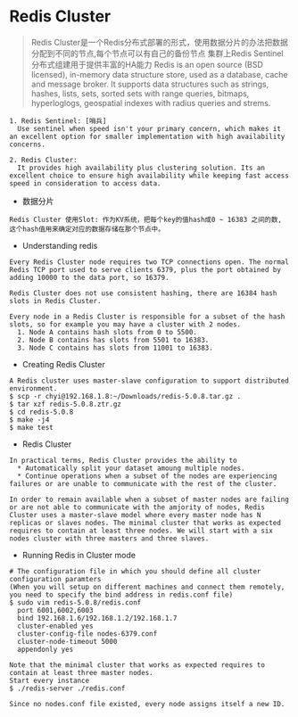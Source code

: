 Redis Cluster 
=============
> Redis Cluster是一个Redis分布式部署的形式，使用数据分片的办法把数据分配到不同的节点,每个节点可以有自己的备份节点
> 集群上Redis Sentinel 分布式组建用于提供丰富的HA能力
> Redis is an open source (BSD licensed), in-memory data structure store, used as a database, cache and message broker. It supports data structures such as strings, hashes, lists, sets, sorted sets with range queries, bitmaps, hyperloglogs, geospatial indexes with radius queries and strems.
```
1. Redis Sentinel: [哨兵]
  Use sentinel when speed isn't your primary concern, which makes it an excellent option for smaller implementation with high availability concerns.

2. Redis Cluster: 
  It provides high availability plus clustering solution. Its an excellent choice to ensure high availability while keeping fast access speed in consideration to access data.
```

* 数据分片
```
Redis Cluster 使用Slot: 作为KV系统，把每个key的值hash成0 ~ 16383 之间的数, 这个hash值用来确定对应的数据存储在那个节点中。
```

* Understanding redis 
```
Every Redis Cluster node requires two TCP connections open. The normal Redis TCP port used to serve clients 6379, plus the port obtained by adding 10000 to the data port, so 16379.

Redis Cluster does not use consistent hashing, there are 16384 hash slots in Redis Cluster.

Every node in a Redis Cluster is responsible for a subset of the hash slots, so for example you may have a cluster with 2 nodes.
  1. Node A contains hash slots from 0 to 5500. 
  2. Node B contains has slots from 5501 to 16383.
  3. Node C contains has slots from 11001 to 16383.
```

* Creating Redis Cluster 
```
A Redis cluster uses master-slave configuration to support distributed environment.
$ scp -r chyi@192.168.1.8:~/Downloads/redis-5.0.8.tar.gz .
$ tar xzf redis-5.0.8.ztr.gz
$ cd redis-5.0.8 
$ make -j4
$ make test 
```

* Redis Cluster 
```
In practical terms, Redis Cluster provides the ability to 
  * Automatically split your dataset amoung multiple nodes.
  * Continue operations when a subset of the nodes are experiencing failures or are unable to communicate with the rest of the cluster.

In order to remain available when a subset of master nodes are failing or are not able to communicate with the amjority of nodes, Redis Cluster uses a master-slave model where every master node has N replicas or slaves nodes. The minimal cluster that works as expected requires to contain at least three nodes. We will start with a six nodes cluster with three masters and three slaves.
```

* Running Redis in Cluster mode
```
# The configuration file in which you should define all cluster configuration paramters
(When you will setup on different machines and connect them remotely, you need to specify the bind address in redis.conf file)
$ sudo vim redis-5.0.8/redis.conf 
  port 6001,6002,6003
  bind 192.168.1.6/192.168.1.2/192.168.1.7
  cluster-enabled yes 
  cluster-config-file nodes-6379.conf
  cluster-node-timeout 5000 
  appendonly yes 

Note that the minimal cluster that works as expected requires to contain at least three master nodes.
Start every instance 
$ ./redis-server ./redis.conf    

Since no nodes.conf file existed, every node assigns itself a new ID.
```
